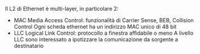 Il L2 di Ethernet è multi-layer, in particolare 2:
- MAC Media Access Control: funzionalità di Carrier Sense, BEB, Collision Control
	Ogni scheda ethernet ha un indirizzo MAC unico di 48 bit
- LLC Logical Link Control: protocollo a finestra affidabile o meno 
	A livello LLC sono interessato a ipotizzare la comunicazione da sorgente a destinatario